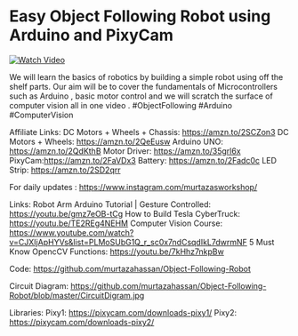 # Easy Object Following Robot using Arduino and PixyCam


[![Watch Video](https://github.com/murtazahassan/Object-Following-Robot/blob/master/ObjectFollowingRobotThumbnail.png)](https://youtu.be/w_krOCBk1DE)

We will learn the basics of robotics by building a simple robot using off the shelf parts. Our aim will be to cover the fundamentals of Microcontrollers such as Arduino ,  basic  motor control and we will scratch the surface of computer vision all in one video . 
#ObjectFollowing
#Arduino
#ComputerVision

Affiliate Links: 
DC Motors + Wheels + Chassis: https://amzn.to/2SCZon3
DC Motors + Wheels: https://amzn.to/2QeEusw
Arduino UNO: https://amzn.to/2QdKthB
Motor Driver: https://amzn.to/35grl6x
PixyCam:https://amzn.to/2FaVDx3	
Battery: https://amzn.to/2Fadc0c
LED Strip: https://amzn.to/2SD2qrr

For daily updates : 
https://www.instagram.com/murtazasworkshop/

Links:
Robot Arm Arduino Tutorial | Gesture Controlled:
https://youtu.be/gmz7eOB-tCg
How to Build Tesla CyberTruck:
https://youtu.be/TE2REg4NEHM
Computer Vision Course:
https://www.youtube.com/watch?v=CJXIjApHYVs&list=PLMoSUbG1Q_r_sc0x7ndCsqdIkL7dwrmNF
5 Must Know OpencCV Functions:
https://youtu.be/7kHhz7nkpBw

Code: 
https://github.com/murtazahassan/Object-Following-Robot

Circuit Diagram:
https://github.com/murtazahassan/Object-Following-Robot/blob/master/CircuitDigram.jpg

Libraries:
Pixy1: https://pixycam.com/downloads-pixy1/
Pixy2: https://pixycam.com/downloads-pixy2/
